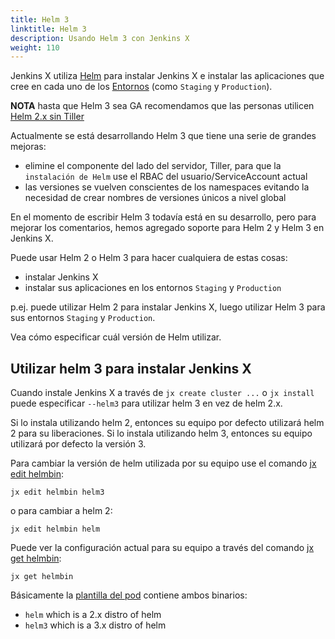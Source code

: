 ```yaml
---
title: Helm 3
linktitle: Helm 3
description: Usando Helm 3 con Jenkins X
weight: 110
---
```


Jenkins X utiliza [Helm](https://www.helm.sh/) para instalar Jenkins X e instalar las aplicaciones que cree en cada uno de los [Entornos](/about/concepts/features/#environments) (como `Staging` y `Production`).

**NOTA** hasta que Helm 3 sea GA recomendamos que las personas utilicen [Helm 2.x sin Tiller](/news/helm-without-tiller/)

Actualmente se está desarrollando Helm 3 que tiene una serie de grandes mejoras:

* elimine el componente del lado del servidor, Tiller, para que la `instalación de Helm` use el RBAC del usuario/ServiceAccount actual
* las versiones se vuelven conscientes de los namespaces evitando la necesidad de crear nombres de versiones únicos a nivel global

En el momento de escribir Helm 3 todavía está en su desarrollo, pero para mejorar los comentarios, hemos agregado soporte para Helm 2 y Helm 3 en Jenkins X.

Puede usar Helm 2 o Helm 3 para hacer cualquiera de estas cosas:

* instalar Jenkins X
* instalar sus aplicaciones en los entornos `Staging` y `Production`

p.ej. puede utilizar Helm 2 para instalar Jenkins X, luego utilizar Helm 3 para sus entornos `Staging` y `Production`.

Vea cómo especificar cuál versión de Helm utilizar.

## Utilizar helm 3 para instalar Jenkins X

Cuando instale Jenkins X a través de `jx create cluster ...` o `jx install` puede especificar `--helm3` para utilizar helm 3 en vez de helm 2.x.

Si lo instala utilizando helm 2, entonces su equipo por defecto utilizará helm 2 para su liberaciones. Si lo instala utilizando helm 3, entonces su equipo utilizará por defecto la versión 3.

Para cambiar la versión de helm utilizada por su equipo use el comando [jx edit helmbin](/commands/jx_edit_helmbin/):

```
jx edit helmbin helm3
```

o para cambiar a helm 2:

```
jx edit helmbin helm
```

Puede ver la configuración actual para su equipo a través del comando [jx get helmbin](/commands/jx_get_helmbin/):

```
jx get helmbin
```

Básicamente la [plantilla del pod](/docs/guides/managing-jx/common-tasks/pod-templates/) contiene ambos binarios:

* `helm` which is a 2.x distro of helm
* `helm3` which is a 3.x distro of helm